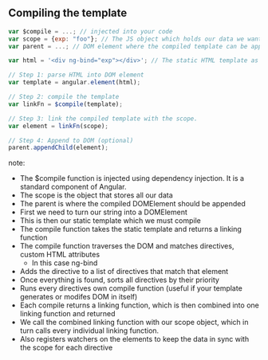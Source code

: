 ##  Compiling the template

````javascript
var $compile = ...; // injected into your code
var scope = {exp: "foo"}; // The JS object which holds our data we want to render
var parent = ...; // DOM element where the compiled template can be appended

var html = '<div ng-bind="exp"></div>'; // The static HTML template as a string

// Step 1: parse HTML into DOM element
var template = angular.element(html);

// Step 2: compile the template
var linkFn = $compile(template);

// Step 3: link the compiled template with the scope.
var element = linkFn(scope);

// Step 4: Append to DOM (optional)
parent.appendChild(element);
````

note:
- The $compile function is injected using dependency injection. It is a
  standard component of Angular.
- The scope is the object that stores all our data
- The parent is where the compiled DOMElement should be appended
- First we need to turn our string into a DOMElement
- This is then our static template which we must compile
- The compile function takes the static template and returns a linking function
- The compile function traverses the DOM and matches directives, custom HTML attributes
    - In this case ng-bind
- Adds the directive to a list of directives that match that element
- Once everything is found, sorts all directives by their priority
- Runs every directives own compile function (useful if your template generates
  or modifes DOM in itself)
- Each compile returns a linking function, which is then combined into one
  linking function and returned
- We call the combined linking function with our scope object, which in turn
  calls every individual linking function.
- Also registers watchers on the elements to keep the data in sync with the
  scope for each directive
